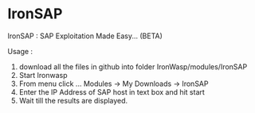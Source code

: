 IronSAP
=======

IronSAP : SAP Exploitation Made Easy... (BETA)

Usage : 
1. download all the files in github into folder IronWasp/modules/IronSAP  
2. Start Ironwasp  
3. From menu click ... Modules -> My Downloads -> IronSAP  
5. Enter the IP Address of SAP host in text box and hit start  
6. Wait till the results are displayed.  


